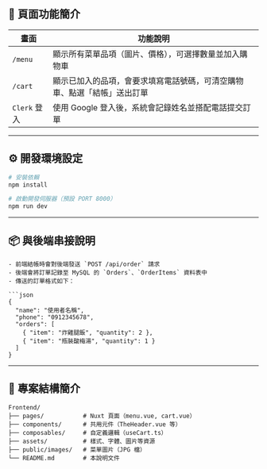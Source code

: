 ## 📸 頁面功能簡介

| 畫面 | 功能說明 |
|------|----------|
| `/menu` | 顯示所有菜單品項（圖片、價格），可選擇數量並加入購物車 |
| `/cart` | 顯示已加入的品項，會要求填寫電話號碼，可清空購物車、點選「結帳」送出訂單 |
| `Clerk` 登入 | 使用 Google 登入後，系統會記錄姓名並搭配電話提交訂單 |

---

## ⚙️ 開發環境設定

```bash
# 安裝依賴
npm install

# 啟動開發伺服器（預設 PORT 8000）
npm run dev

```

---

## 📦 與後端串接說明

```
- 前端結帳時會對後端發送 `POST /api/order` 請求  
- 後端會將訂單記錄至 MySQL 的 `Orders`、`OrderItems` 資料表中  
- 傳送的訂單格式如下：

```json
{
  "name": "使用者名稱",
  "phone": "0912345678",
  "orders": [
    { "item": "炸雞腿飯", "quantity": 2 },
    { "item": "瓶裝酸梅湯", "quantity": 1 }
  ]
}
```

---

## 📁 專案結構簡介

```text
Frontend/
├── pages/           # Nuxt 頁面（menu.vue, cart.vue）
├── components/      # 共用元件（TheHeader.vue 等）
├── composables/     # 自定義邏輯（useCart.ts）
├── assets/          # 樣式、字體、圖片等資源
├── public/images/   # 菜單圖片（JPG 檔）
└── README.md        # 本說明文件
```